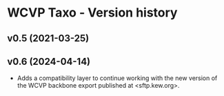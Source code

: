 # WCVP Taxo - Version history

## **v0.5** (2021-03-25)

## **v0.6** (2024-04-14)

- Adds a compatibility layer to continue working with the new version of the
WCVP backbone export published at <sftp.kew.org>. 
